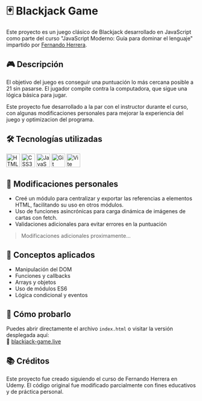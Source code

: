 # 🃏 Blackjack Game

Este proyecto es un juego clásico de Blackjack desarrollado en JavaScript como parte del curso "JavaScript Moderno: Guía para dominar el lenguaje" impartido por [Fernando Herrera](https://www.udemy.com/user/550c38655ec11/).

## 🎮 Descripción

El objetivo del juego es conseguir una puntuación lo más cercana posible a 21 sin pasarse. El jugador compite contra la computadora, que sigue una lógica básica para jugar.

Este proyecto fue desarrollado a la par con el instructor durante el curso, con algunas modificaciones personales para mejorar la experiencia del juego y optimizacion del programa.

## 🛠️ Tecnologías utilizadas

<p align="left">
 <a href="https://developer.mozilla.org/en-US/docs/Glossary/HTML5" target="_blank" rel="noopener noreferrer"><img src="https://raw.githubusercontent.com/danielcranney/readme-generator/main/public/icons/skills/html5-colored.svg" width="36" height="36" alt="HTML5" /></a>
<a href="https://www.w3.org/TR/CSS/#css" target="_blank" rel="noopener noreferrer"><img src="https://raw.githubusercontent.com/danielcranney/readme-generator/main/public/icons/skills/css3-colored.svg" width="36" height="36" alt="CSS3" /></a>
<a href="https://developer.mozilla.org/en-US/docs/Web/JavaScript" target="_blank" rel="noopener noreferrer"><img src="https://raw.githubusercontent.com/danielcranney/readme-generator/main/public/icons/skills/javascript-colored.svg" width="36" height="36" alt="JavaScript" /></a>
<a href="https://git-scm.com/" target="_blank" rel="noopener noreferrer"><img src="https://www.svgrepo.com/show/452210/git.svg" width="36" height="36" alt="Git" /></a>
<a href="https://vite.dev/guide/" target="_blank" rel="noopener noreferrer"><img src="https://logospng.org/download/vite-js/vite-js-4096-logo.png" width="36" height="36" alt="Vite" /></a>


## 🔧 Modificaciones personales

- Creé un módulo para centralizar y exportar las referencias a elementos HTML, facilitando su uso en otros módulos.
- Uso de funciones asincrónicas para carga dinámica de imágenes de cartas con fetch.
- Validaciones adicionales para evitar errores en la puntuación

>Modificaciones adicionales proximamente...

## 🧠 Conceptos aplicados

- Manipulación del DOM
- Funciones y callbacks
- Arrays y objetos
- Uso de módulos ES6
- Lógica condicional y eventos

## 🚀 Cómo probarlo

Puedes abrir directamente el archivo `index.html` o visitar la versión desplegada aquí:  
🔗 [blackjack-game.live](https://danjrh24.github.io/Blackjack-vite/) 

## 📚 Créditos

Este proyecto fue creado siguiendo el curso de Fernando Herrera en Udemy. El código original fue modificado parcialmente con fines educativos y de práctica personal.
